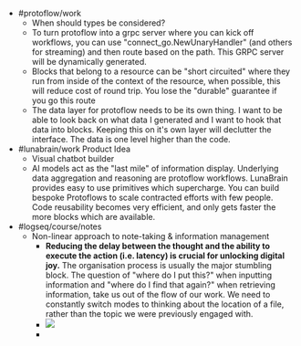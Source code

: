 - #protoflow/work
	- When should types be considered?
	- To turn protoflow into a grpc server where you can kick off workflows, you can use "connect_go.NewUnaryHandler" (and others for streaming) and then route based on the path. This GRPC server will be dynamically generated.
	- Blocks that belong to a resource can be "short circuited" where they run from inside of the context of the resource, when possible, this will reduce cost of round trip. You lose the "durable" guarantee if you go this route
	- The data layer for protoflow needs to be its own thing. I want to be able to look back on what data I generated and I want to hook that data into blocks. Keeping this on it's own layer will declutter the interface. The data is one level higher than the code.
- #lunabrain/work Product Idea
	- Visual chatbot builder
	- AI models act as the "last mile" of information display. Underlying data aggregation and reasoning are protoflow workflows. LunaBrain provides easy to use primitives which supercharge. You can build bespoke Protoflows to scale contracted efforts with few people. Code reusability becomes very efficient, and only gets faster the more blocks which are available.
- #logseq/course/notes
	- Non-linear approach to note-taking & information management
		- **Reducing the delay between the thought and the ability to execute the action (i.e. latency) is crucial for unlocking digital joy.** The organisation process is usually the major stumbling block. The question of "where do I put this?" when inputting information and "where do I find that again?" when retrieving information, take us out of the flow of our work. We need to constantly switch modes to thinking about the location of a file, rather than the topic we were previously engaged with.
		- ![](https://d1yei2z3i6k35z.cloudfront.net/1932909/62d65e6982984_2.2.png)
		-